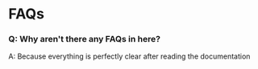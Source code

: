 # FAQs

### Q: Why aren't there any FAQs in here?
A: Because everything is perfectly clear after reading the documentation
